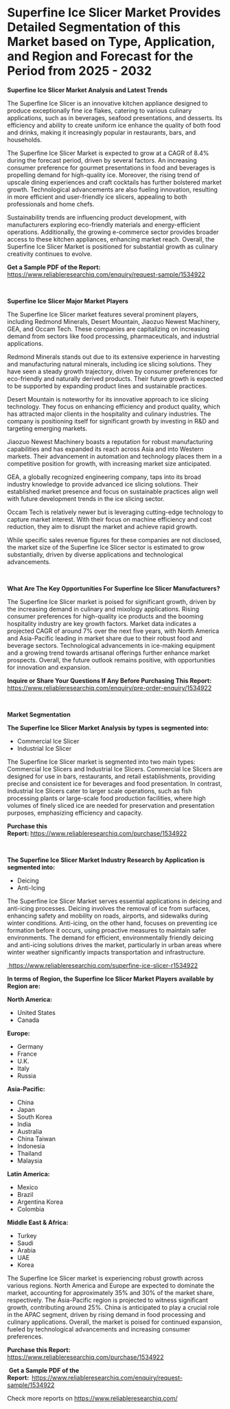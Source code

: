 <p><h1>Superfine Ice Slicer Market Provides Detailed Segmentation of this Market based on Type, Application, and Region and Forecast for the Period from 2025 - 2032</h1></p><p><strong>Superfine Ice Slicer Market Analysis and Latest Trends</strong></p>
<p><p>The Superfine Ice Slicer is an innovative kitchen appliance designed to produce exceptionally fine ice flakes, catering to various culinary applications, such as in beverages, seafood presentations, and desserts. Its efficiency and ability to create uniform ice enhance the quality of both food and drinks, making it increasingly popular in restaurants, bars, and households.</p><p>The Superfine Ice Slicer Market is expected to grow at a CAGR of 8.4% during the forecast period, driven by several factors. An increasing consumer preference for gourmet presentations in food and beverages is propelling demand for high-quality ice. Moreover, the rising trend of upscale dining experiences and craft cocktails has further bolstered market growth. Technological advancements are also fueling innovation, resulting in more efficient and user-friendly ice slicers, appealing to both professionals and home chefs.</p><p>Sustainability trends are influencing product development, with manufacturers exploring eco-friendly materials and energy-efficient operations. Additionally, the growing e-commerce sector provides broader access to these kitchen appliances, enhancing market reach. Overall, the Superfine Ice Slicer Market is positioned for substantial growth as culinary creativity continues to evolve.</p></p>
<p><strong>Get a Sample PDF of the Report:&nbsp;</strong> <a href="https://www.reliableresearchiq.com/enquiry/request-sample/1534922?utm_campaign=2293&utm_medium=2&utm_source=Github&utm_content=ia&utm_term=27022025&utm_id=superfine-ice-slicer">https://www.reliableresearchiq.com/enquiry/request-sample/1534922</a></p>
<p>&nbsp;</p>
<p><strong>Superfine Ice Slicer Major Market Players</strong></p>
<p><p>The Superfine Ice Slicer market features several prominent players, including Redmond Minerals, Desert Mountain, Jiaozuo Newest Machinery, GEA, and Occam Tech. These companies are capitalizing on increasing demand from sectors like food processing, pharmaceuticals, and industrial applications. </p><p>Redmond Minerals stands out due to its extensive experience in harvesting and manufacturing natural minerals, including ice slicing solutions. They have seen a steady growth trajectory, driven by consumer preferences for eco-friendly and naturally derived products. Their future growth is expected to be supported by expanding product lines and sustainable practices. </p><p>Desert Mountain is noteworthy for its innovative approach to ice slicing technology. They focus on enhancing efficiency and product quality, which has attracted major clients in the hospitality and culinary industries. The company is positioning itself for significant growth by investing in R&D and targeting emerging markets.</p><p>Jiaozuo Newest Machinery boasts a reputation for robust manufacturing capabilities and has expanded its reach across Asia and into Western markets. Their advancement in automation and technology places them in a competitive position for growth, with increasing market size anticipated.</p><p>GEA, a globally recognized engineering company, taps into its broad industry knowledge to provide advanced ice slicing solutions. Their established market presence and focus on sustainable practices align well with future development trends in the ice slicing sector.</p><p>Occam Tech is relatively newer but is leveraging cutting-edge technology to capture market interest. With their focus on machine efficiency and cost reduction, they aim to disrupt the market and achieve rapid growth.</p><p>While specific sales revenue figures for these companies are not disclosed, the market size of the Superfine Ice Slicer sector is estimated to grow substantially, driven by diverse applications and technological advancements.</p></p>
<p>&nbsp;</p>
<p><strong>What Are The Key Opportunities For Superfine Ice Slicer Manufacturers?</strong></p>
<p><p>The Superfine Ice Slicer market is poised for significant growth, driven by the increasing demand in culinary and mixology applications. Rising consumer preferences for high-quality ice products and the booming hospitality industry are key growth factors. Market data indicates a projected CAGR of around 7% over the next five years, with North America and Asia-Pacific leading in market share due to their robust food and beverage sectors. Technological advancements in ice-making equipment and a growing trend towards artisanal offerings further enhance market prospects. Overall, the future outlook remains positive, with opportunities for innovation and expansion.</p></p>
<p><strong>Inquire or Share Your Questions If Any Before Purchasing This Report:</strong> <a href="https://www.reliableresearchiq.com/enquiry/pre-order-enquiry/1534922?utm_campaign=2293&utm_medium=2&utm_source=Github&utm_content=ia&utm_term=27022025&utm_id=superfine-ice-slicer">https://www.reliableresearchiq.com/enquiry/pre-order-enquiry/1534922</a></p>
<p>&nbsp;</p>
<p><strong>Market Segmentation</strong></p>
<p><strong>The Superfine Ice Slicer Market Analysis by types is segmented into:</strong></p>
<p><ul><li>Commercial Ice Slicer</li><li>Industrial Ice Slicer</li></ul></p>
<p><p>The Superfine Ice Slicer market is segmented into two main types: Commercial Ice Slicers and Industrial Ice Slicers. Commercial Ice Slicers are designed for use in bars, restaurants, and retail establishments, providing precise and consistent ice for beverages and food presentation. In contrast, Industrial Ice Slicers cater to larger scale operations, such as fish processing plants or large-scale food production facilities, where high volumes of finely sliced ice are needed for preservation and presentation purposes, emphasizing efficiency and capacity.</p></p>
<p><strong>Purchase this Report:&nbsp;</strong><a href="https://www.reliableresearchiq.com/purchase/1534922?utm_campaign=2293&utm_medium=2&utm_source=Github&utm_content=ia&utm_term=27022025&utm_id=superfine-ice-slicer">https://www.reliableresearchiq.com/purchase/1534922</a></p>
<p>&nbsp;</p>
<p><strong>The Superfine Ice Slicer Market Industry Research by Application is segmented into:</strong></p>
<p><ul><li>Deicing</li><li>Anti-Icing</li></ul></p>
<p><p>The Superfine Ice Slicer Market serves essential applications in deicing and anti-icing processes. Deicing involves the removal of ice from surfaces, enhancing safety and mobility on roads, airports, and sidewalks during winter conditions. Anti-icing, on the other hand, focuses on preventing ice formation before it occurs, using proactive measures to maintain safer environments. The demand for efficient, environmentally friendly deicing and anti-icing solutions drives the market, particularly in urban areas where winter weather significantly impacts transportation and infrastructure.</p></p>
<p><a href="https://www.reliableresearchiq.com/superfine-ice-slicer-r1534922?utm_campaign=2293&utm_medium=2&utm_source=Github&utm_content=ia&utm_term=27022025&utm_id=superfine-ice-slicer">&nbsp;https://www.reliableresearchiq.com/superfine-ice-slicer-r1534922</a></p>
<p><strong>In terms of Region, the Superfine Ice Slicer Market Players available by Region are:</strong></p>
<p>
    <p> <strong> North America: </strong>
        <ul>
            <li>United States</li>
            <li>Canada</li>
        </ul>
        </p> 
    <p> <strong> Europe: </strong>
        <ul>
            <li>Germany</li>
            <li>France</li>
            <li>U.K.</li>
            <li>Italy</li>
            <li>Russia</li>
        </ul>
        </p> 
    <p> <strong> Asia-Pacific: </strong>
        <ul>
            <li>China</li>
            <li>Japan</li>
            <li>South Korea</li>
            <li>India</li>
            <li>Australia</li>
            <li>China Taiwan</li>
            <li>Indonesia</li>
            <li>Thailand</li>
            <li>Malaysia</li>
        </ul>
        </p> 
    <p> <strong> Latin America: </strong>
        <ul>
            <li>Mexico</li>
            <li>Brazil</li>
            <li>Argentina Korea</li>
            <li>Colombia</li>
        </ul>
        </p> 
    <p> <strong> Middle East & Africa: </strong>
        <ul>
            <li>Turkey</li>
            <li>Saudi</li>
            <li>Arabia</li>
            <li>UAE</li>
            <li>Korea</li>
        </ul>
    </p>
    </p>
<p><p>The Superfine Ice Slicer market is experiencing robust growth across various regions. North America and Europe are expected to dominate the market, accounting for approximately 35% and 30% of the market share, respectively. The Asia-Pacific region is projected to witness significant growth, contributing around 25%. China is anticipated to play a crucial role in the APAC segment, driven by rising demand in food processing and culinary applications. Overall, the market is poised for continued expansion, fueled by technological advancements and increasing consumer preferences.</p></p>
<p><strong>Purchase this Report: </strong><a href="https://www.reliableresearchiq.com/purchase/1534922?utm_campaign=2293&utm_medium=2&utm_source=Github&utm_content=ia&utm_term=27022025&utm_id=superfine-ice-slicer">https://www.reliableresearchiq.com/purchase/1534922</a></p>
<p>&nbsp;<strong>Get a Sample PDF of the Report:&nbsp;&nbsp;</strong><a href="https://www.reliableresearchiq.com/enquiry/request-sample/1534922?utm_campaign=2293&utm_medium=2&utm_source=Github&utm_content=ia&utm_term=27022025&utm_id=superfine-ice-slicer">https://www.reliableresearchiq.com/enquiry/request-sample/1534922</a></p>
<p><strong></strong></p>
<p>Check more reports on <a href="https://www.reliableresearchiq.com/?utm_campaign=2293&utm_medium=2&utm_source=Github&utm_content=ia&utm_term=27022025&utm_id=superfine-ice-slicer">https://www.reliableresearchiq.com/</a></p>